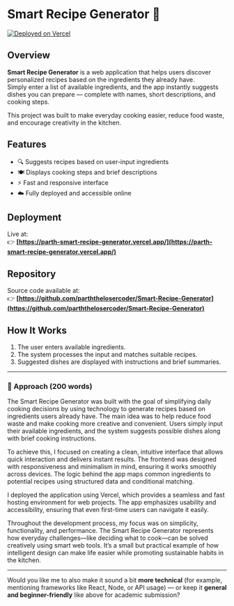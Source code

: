 # Smart Recipe Generator 🍳

[![Deployed on Vercel](https://img.shields.io/badge/Deployed%20on-Vercel-black?style=for-the-badge&logo=vercel)](https://vercel.com/parththelosercoder-1816s-projects/v0-smart-recipe-generator)

## Overview

**Smart Recipe Generator** is a web application that helps users discover personalized recipes based on the ingredients they already have.  
Simply enter a list of available ingredients, and the app instantly suggests dishes you can prepare — complete with names, short descriptions, and cooking steps.

This project was built to make everyday cooking easier, reduce food waste, and encourage creativity in the kitchen.

## Features

- 🔍 Suggests recipes based on user-input ingredients  
- 🍽️ Displays cooking steps and brief descriptions  
- ⚡ Fast and responsive interface  
- ☁️ Fully deployed and accessible online  

## Deployment

Live at:  
👉 **[https://parth-smart-recipe-generator.vercel.app/](https://parth-smart-recipe-generator.vercel.app/)**  

## Repository

Source code available at:  
👉 **[https://github.com/parththelosercoder/Smart-Recipe-Generator](https://github.com/parththelosercoder/Smart-Recipe-Generator)**  

## How It Works

1. The user enters available ingredients.  
2. The system processes the input and matches suitable recipes.  
3. Suggested dishes are displayed with instructions and brief summaries.  

---

### 🧠 Approach (200 words)

The Smart Recipe Generator was built with the goal of simplifying daily cooking decisions by using technology to generate recipes based on ingredients users already have. The main idea was to help reduce food waste and make cooking more creative and convenient. Users simply input their available ingredients, and the system suggests possible dishes along with brief cooking instructions.

To achieve this, I focused on creating a clean, intuitive interface that allows quick interaction and delivers instant results. The frontend was designed with responsiveness and minimalism in mind, ensuring it works smoothly across devices. The logic behind the app maps common ingredients to potential recipes using structured data and conditional matching.

I deployed the application using Vercel, which provides a seamless and fast hosting environment for web projects. The app emphasizes usability and accessibility, ensuring that even first-time users can navigate it easily.

Throughout the development process, my focus was on simplicity, functionality, and performance. The Smart Recipe Generator represents how everyday challenges—like deciding what to cook—can be solved creatively using smart web tools. It’s a small but practical example of how intelligent design can make life easier while promoting sustainable habits in the kitchen.

---

Would you like me to also make it sound a bit **more technical** (for example, mentioning frameworks like React, Node, or API usage) — or keep it **general and beginner-friendly** like above for academic submission?
